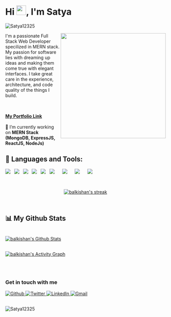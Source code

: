 <!-- <img src="https://media2.giphy.com/media/L1R1tvI9svkIWwpVYr/giphy.gif?cid=ecf05e473gjgvp6byod0z5j76c4apt442isr7ehntdglu9dq&rid=giphy.gif&ct=g" width="100%" height="200"/> -->
<!-- <img src="https://media3.giphy.com/media/26tn33aiTi1jkl6H6/200w.webp?cid=ecf05e4732dzwmm5wqljusdteg8liuc9lszgybehmxi3x0bc&rid=200w.webp&ct=g" width="100%" height="200"/> -->
<h1 align="left">Hi <img src="https://raw.githubusercontent.com/MartinHeinz/MartinHeinz/master/wave.gif" width="30px">, I'm Satya</h1>

<p align="left"> <img src="https://komarev.com/ghpvc/?username=Satya12325&label=Profile%20views&color=129e00&style=plastic" alt="Satya12325" /> </p>

<img align='right' src="https://media4.giphy.com/media/u2pmTWUi0MXjyrMaVj/giphy.gif?cid=ecf05e47ujlr0uahs95slznce2ixmf10nan8vu1nqdktk1c5&rid=giphy.gif&ct=g" width="330">

I'm a passionate Full Stack Web Developer specilized in MERN stack. My passion for software lies with dreaming up ideas and making them come true with elegant interfaces. I take great care in the experience, architecture, and code quality of the things I build.

<br/>
<br/>


<a target="_blank" href="https://geeky-satya.netlify.app/">
    <b>My Portfolio Link</b>
</a>
<br />
<br />
🌱 I’m currently working on <b>MERN Stack (MongoDB, ExpressJS, ReactJS, NodeJs)</b>

## 🚀 Languages and Tools:

<p>
    <img src="https://img.shields.io/badge/JavaScript-F7DF1E?style=for-the-badge&logo=javascript&logoColor=black" />&nbsp;&nbsp;
    <img src="https://img.shields.io/badge/ReactJS-20232A?style=for-the-badge&logo=react&logoColor=61DAFB" />&nbsp;&nbsp;
    <img src="https://img.shields.io/badge/Redux-000000?style=for-the-badge&logo=nextdotjs&logoColor=white" />&nbsp;&nbsp;
    <img src="https://img.shields.io/badge/Node.js-339933?style=for-the-badge&logo=nodedotjs&logoColor=white" />&nbsp;&nbsp;
    <img src="https://img.shields.io/badge/Express.js-000000?style=for-the-badge&logo=express&logoColor=white" />&nbsp;&nbsp;
    <img src="https://img.shields.io/badge/MongoDB-4EA94B?style=for-the-badge&logo=mongodb&logoColor=white" />&nbsp;&nbsp;
    &nbsp;&nbsp;
    <img src="https://img.shields.io/badge/HTML5%20-%23e34f26.svg?&style=for-the-badge&logo=html5&logoColor=white" />&nbsp;&nbsp;
    &nbsp;&nbsp;
    <img src="https://img.shields.io/badge/CSS3-1572B6?&style=for-the-badge&logo=css3&logoColor=white" />&nbsp;&nbsp;
    &nbsp;&nbsp;
    <img src="https://img.shields.io/badge/npm-CB3837?style=for-the-badge&logo=npm&logoColor=white" />&nbsp;&nbsp;
</p>
<br/>

<p align="center">
    <a href="https://github.com/Satya12325/github-readme-streak-stats">
        <img title="🔥 Get streak stats for your profile at git.io/streak-stats" alt="balkishan's streak" src="https://github-readme-streak-stats.herokuapp.com/?user=Satya12325&theme=black-ice&hide_border=true&stroke=0000&background=060A0CD0"/>
    </a>
</p>

<br/>

## 📊 My Github Stats

  <br/>
    <a href="https://github.com/Satya12325/github-readme-stats"><img alt="balkishan's Github Stats" src="https://github-readme-stats.vercel.app/api?username=Satya12325&show_icons=true&count_private=true&theme=react&hide_border=true&bg_color=0D1117" /></a>


<br/>
<br/>


<a href="https://github.com/Satya12325/github-readme-activity-graph"><img alt="balkishan's Activity Graph" src="https://activity-graph.herokuapp.com/graph?username=Satya12325&bg_color=0D1117&color=5BCDEC&line=5BCDEC&point=FFFFFF&hide_border=true" /></a>

<br/>



<!-- <p>&nbsp;<img align="center" src="https://github-readme-stats.vercel.app/api?username=khushboogoel01&show_icons=true&locale=en" alt="khushboogoel01" /></p>
 -->
<br/>

<h3>Get in touch with me</h3>
<p>
    <a href="https://github.com/Satya12325" target="_open">
        <img alt="Github" src="https://img.shields.io/badge/GitHub-%2312100E.svg?&style=for-the-badge&logo=Github&logoColor=white" />
    </a> 
    <a href="https://twitter.com/Satyabr22026742" target="_open">
        <img alt="Twitter" src="https://img.shields.io/badge/twitter-%231DA1F2.svg?&style=for-the-badge&logo=twitter&logoColor=white" />
    </a>
    <a href="https://www.linkedin.com/in/satyabrata-das-32849b1a7/" target="_open">
        <img alt="LinkedIn" src="https://img.shields.io/badge/linkedin-%230077B5.svg?&style=for-the-badge&logo=linkedin&logoColor=white" />
    </a> 
    <a href="mailto:satya12325@gmail.com" target="_open">
        <img alt="Gmail" src="https://img.shields.io/badge/Gmail-D14836?style=for-the-badge&logo=gmail&logoColor=white" />
    </a>
</p>
<br />
<img align="left" src="https://github-readme-stats.vercel.app/api/top-langs?username=Satya12325&show_icons=true&locale=en&layout=compact" alt="Satya12325" />


